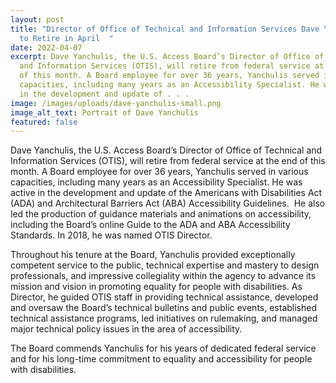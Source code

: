 ```yaml
---
layout: post
title: "Director of Office of Technical and Information Services Dave Yanchulis
  to Retire in April  "
date: 2022-04-07
excerpt: Dave Yanchulis, the U.S. Access Board’s Director of Office of Technical
  and Information Services (OTIS), will retire from federal service at the end
  of this month. A Board employee for over 36 years, Yanchulis served in various
  capacities, including many years as an Accessibility Specialist. He was active
  in the development and update of . . .
image: /images/uploads/dave-yanchulis-small.png
image_alt_text: Portrait of Dave Yanchulis
featured: false
---
```

Dave Yanchulis, the U.S. Access Board’s Director of Office of Technical and Information Services (OTIS), will retire from federal service at the end of this month. A Board employee for over 36 years, Yanchulis served in various capacities, including many years as an Accessibility Specialist. He was active in the development and update of the Americans with Disabilities Act (ADA) and Architectural Barriers Act (ABA) Accessibility Guidelines.  He also led the production of guidance materials and animations on accessibility, including the Board’s online Guide to the ADA and ABA Accessibility Standards. In 2018, he was named OTIS Director. 

Throughout his tenure at the Board, Yanchulis provided exceptionally competent service to the public, technical expertise and mastery to design professionals, and impressive collegiality within the agency to advance its mission and vision in promoting equality for people with disabilities. As Director, he guided OTIS staff in providing technical assistance, developed and oversaw the Board’s technical bulletins and public events, established technical assistance programs, led initiatives on rulemaking, and managed major technical policy issues in the area of accessibility.  

The Board commends Yanchulis for his years of dedicated federal service and for his long-time commitment to equality and accessibility for people with disabilities.